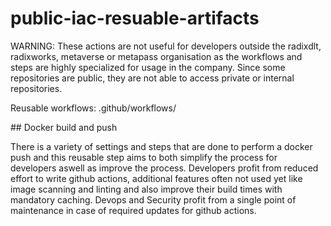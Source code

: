 # public-iac-resuable-artifacts

WARNING: These actions are not useful for developers outside the radixdlt, radixworks, metaverse or metapass organisation as the workflows and steps are highly specialized for usage in the company. Since some repositories are public, they are not able to access private or internal repositories.

Reusable workflows:
.github/workflows/

## Docker build and push

There is a variety of settings and steps that are done to perform a docker push and this reusable step aims to both simplify the process for developers aswell as improve the process. Developers profit from reduced effort to write github actions, additional features often not used yet like image scanning and linting and also improve their build times with mandatory caching.
Devops and Security profit from a single point of maintenance in case of required updates for github actions.

